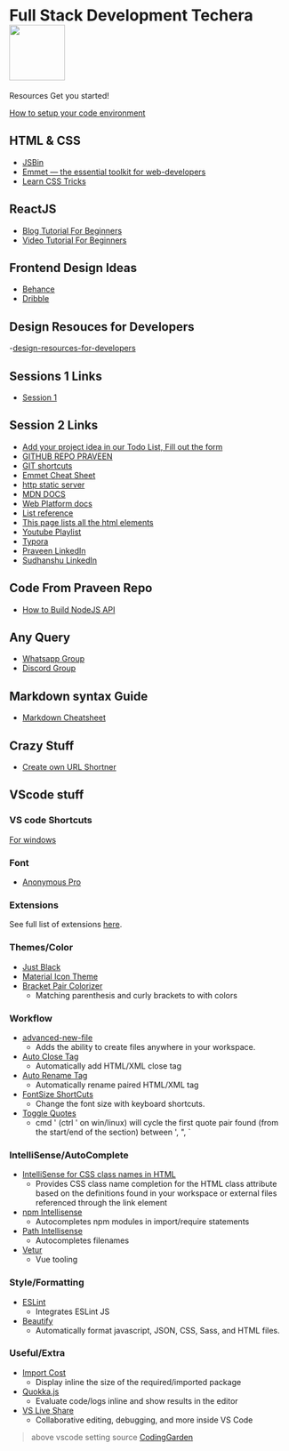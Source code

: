 # Full Stack Development Techera <img src="https://i.imgur.com/oy7aD6T.jpg" width="100px" height="100px">
Resources Get you started!

[How to setup your code environment](https://blog.praveen.science/my-personal-development-environment/)

## HTML & CSS
 - [JSBin](http://jsbin.com/)
 - [Emmet — the essential toolkit for web-developers](https://emmet.io/)
 - [Learn CSS Tricks](https://css-tricks.com/)
 
## ReactJS
- [Blog Tutorial For Beginners](https://www.taniarascia.com/getting-started-with-react/)
- [Video Tutorial For Beginners](https://www.youtube.com/watch?v=DLX62G4lc44&t=26s)

## Frontend Design Ideas
- [Behance](https://www.behance.net/)
- [Dribble](https://dribbble.com/)

## Design Resouces for Developers

-[design-resources-for-developers](https://github.com/bradtraversy/design-resources-for-developers/blob/master/readme.md)

## Sessions 1 Links
- [Session 1](https://youtu.be/dO62LhJXD0Q)

## Session 2 Links

- [Add your project idea in our Todo List, Fill out the form](https://airtable.com/shrCtZ1ByDtHJsRn0)
- [GITHUB REPO PRAVEEN](https://github.com/praveenscience/TechEra-FullStack)
- [GIT shortcuts](https://blog.praveen.science/git-shortcuts/)
- [Emmet Cheat Sheet](https://docs.emmet.io/cheat-sheet/)
- [http static server](https://gist.github.com/willurd/5720255)
- [MDN DOCS](https://developer.mozilla.org/en-US/)
- [Web Platform docs](https://webplatform.github.io/docs/)
- [List reference](https://developer.mozilla.org/en-US/docs/Web/HTML/Element/li )
- [This page lists all the html elements](https://developer.mozilla.org/en-US/docs/Web/HTML/Element)
- [Youtube Playlist](https://www.youtube.com/playlist?list=PLO_Y0rsm7b3bOGxuK932gbKKQ_azizqnF)
- [Typora](https://typora.io/)
- [Praveen LinkedIn](https://www.linkedin.com/in/praveentech/)
- [Sudhanshu LinkedIn](https://www.linkedin.com/in/sudhanshu212/)

## Code From Praveen Repo
- [How to Build NodeJS API](https://github.com/praveenscience/NodeJS-API)

## Any Query
 - [Whatsapp Group](https://bit.ly/techerawhatsapp3)
 - [Discord Group](https://bit.ly/techeradiscordserver)

## Markdown syntax Guide
- [Markdown Cheatsheet](https://guides.github.com/pdfs/markdown-cheatsheet-online.pdf)

## Crazy Stuff
- [Create own URL Shortner](https://www.youtube.com/watch?v=gq5yubc1u18)

## VScode stuff

### VS code Shortcuts

[For windows](https://code.visualstudio.com/shortcuts/keyboard-shortcuts-windows.pdf)

### Font

* [Anonymous Pro](https://www.marksimonson.com/fonts/view/anonymous-pro)

### Extensions

See full list of extensions [here](https://gist.github.com/w3cj/520eb023dd3531d1b654794f65aa434b).

### Themes/Color


* [Just Black](https://marketplace.visualstudio.com/items?itemName=nur.just-black)
* [Material Icon Theme](https://marketplace.visualstudio.com/items?itemName=PKief.material-icon-theme)
* [Bracket Pair Colorizer](https://marketplace.visualstudio.com/items?itemName=coenraads.bracket-pair-colorizer)
  * Matching parenthesis and curly brackets to with colors

### Workflow

* [advanced-new-file](https://marketplace.visualstudio.com/items?itemName=patbenatar.advanced-new-file)
  * Adds the ability to create files anywhere in your workspace.
* [Auto Close Tag](https://marketplace.visualstudio.com/items?itemName=formulahendry.auto-close-tag)
  * Automatically add HTML/XML close tag
* [Auto Rename Tag](https://marketplace.visualstudio.com/items?itemName=formulahendry.auto-rename-tag)
  * Automatically rename paired HTML/XML tag
* [FontSize ShortCuts](https://marketplace.visualstudio.com/items?itemName=fosshaas.fontsize-shortcuts)
  * Change the font size with keyboard shortcuts.
* [Toggle Quotes](https://marketplace.visualstudio.com/items?itemName=BriteSnow.vscode-toggle-quotes)
  * cmd ' (ctrl ' on win/linux) will cycle the first quote pair found (from the start/end of the section) between ', ", `

### IntelliSense/AutoComplete

* [IntelliSense for CSS class names in HTML](https://marketplace.visualstudio.com/items?itemName=Zignd.html-css-class-completion)
  * Provides CSS class name completion for the HTML class attribute based on the definitions found in your workspace or external files referenced through the link element
* [npm Intellisense](https://marketplace.visualstudio.com/items?itemName=christian-kohler.npm-intellisense)
  * Autocompletes npm modules in import/require statements
* [Path Intellisense](https://marketplace.visualstudio.com/items?itemName=christian-kohler.path-intellisense)
  * Autocompletes filenames
* [Vetur](https://marketplace.visualstudio.com/items?itemName=octref.vetur)
  * Vue tooling

### Style/Formatting

* [ESLint](https://marketplace.visualstudio.com/items?itemName=dbaeumer.vscode-eslint)
  * Integrates ESLint JS
* [Beautify](https://marketplace.visualstudio.com/items?itemName=hookyqr.beautify)
  * Automatically format javascript, JSON, CSS, Sass, and HTML files.

### Useful/Extra

* [Import Cost](https://marketplace.visualstudio.com/items?itemName=wix.vscode-import-cost)
  * Display inline the size of the required/imported package
* [Quokka.js](https://marketplace.visualstudio.com/items?itemName=WallabyJs.quokka-vscode)
  * Evaluate code/logs inline and show results in the editor
* [VS Live Share](https://marketplace.visualstudio.com/items?itemName=MS-vsliveshare.vsliveshare)
  * Collaborative editing, debugging, and more inside VS Code


> above vscode setting source [CodingGarden](https://github.com/CodingGarden/vscode-settings)
